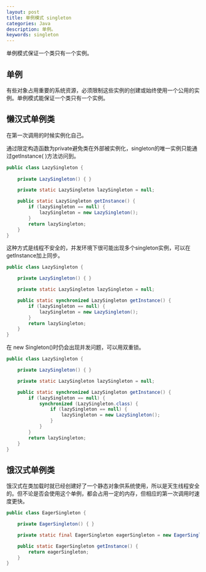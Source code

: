 ```yaml
---
layout: post
title: 单例模式 singleton
categories: Java
description: 单例。
keywords: singleton
---
```

单例模式保证一个类只有一个实例。

## 单例

有些对象占用重要的系统资源，必须限制这些实例的创建或始终使用一个公用的实例。单例模式能保证一个类只有一个实例。

## 懒汉式单例类
在第一次调用的时候实例化自己。

通过限定构造函数为private避免类在外部被实例化，singleton的唯一实例只能通过getInstance( )方法访问到。

```java
public class LazySingleton {
    
    private LazySingleton() { }

    private static LazySingleton lazySingleton = null;

    public static LazySingleton getInstance() {
        if (lazySingleton == null) {
            lazySingleton = new LazySingleton();
        }
        return lazySingleton;
    }
}  
```

这种方式是线程不安全的，并发环境下很可能出现多个singleton实例，可以在getInstance加上同步。

```java
public class LazySingleton {

    private LazySingleton() { }

    private static LazySingleton lazySingleton = null;

    public static synchronized LazySingleton getInstance() {
        if (lazySingleton == null) {
            lazySingleton = new LazySingleton();
        }
        return lazySingleton;
    }
}
```

在 new Singleton()时仍会出现并发问题，可以用双重锁。

```java
public class LazySingleton {

    private LazySingleton() { }

    private static LazySingleton lazySingleton = null;

    public static synchronized LazySingleton getInstance() {
        if (lazySingleton == null) {
            synchronized (LazySingleton.class) {
                if (lazySingleton == null) {
                    lazySingleton = new LazySingleton();
                }
            }
        }
        return lazySingleton;
    }
}
```

## 饿汉式单例类

饿汉式在类加载时就已经创建好了一个静态对象供系统使用，所以是天生线程安全的。但不论是否会使用这个单例，都会占用一定的内存，但相应的第一次调用时速度更快。

```java
public class EagerSingleton {

    private EagerSingleton() { }

    private static final EagerSingleton eagerSingleton = new EagerSingleton();

    public static EagerSingleton getInstance() {
        return eagerSingleton;
    }
}
```
